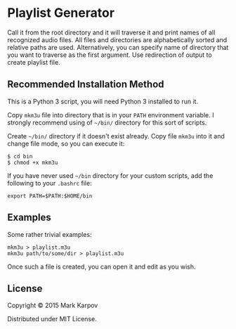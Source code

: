 # Playlist Generator

Call it from the root directory and it will traverse it and print names of
all recognized audio files. All files and directories are alphabetically
sorted and relative paths are used. Alternatively, you can specify name of
directory that you want to traverse as the first argument. Use redirection
of output to create playlist file.

## Recommended Installation Method

This is a Python 3 script, you will need Python 3 installed to run it.

Copy `mkm3u` file into directory that is in your `PATH` environment
variable. I strongly recommend using of `~/bin/` directory for this sort of
scripts.

Create `~/bin/` directory if it doesn't exist already. Copy file `mkm3u`
into it and change file mode, so you can execute it:

```
$ cd bin
$ chmod +x mkm3u
```

If you have never used `~/bin` directory for your custom scripts, add the
following to your `.bashrc` file:

```
export PATH=$PATH:$HOME/bin
```

## Examples

Some rather trivial examples:

```
mkm3u > playlist.m3u
mkm3u path/to/some/dir > playlist.m3u
```

Once such a file is created, you can open it and edit as you wish.

## License

Copyright © 2015 Mark Karpov

Distributed under MIT License.

